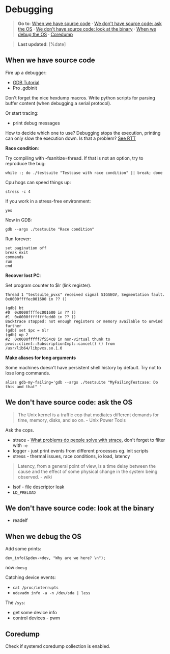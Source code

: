 Debugging
=========

> **Go to**: [When we have source code] · [We don't have source code:
> ask the OS] · [We don't have source code: look at the binary] · [When
> we debug the OS] · [Coredump]

> **Last updated**: [%date]

When we have source code
------------------------

Fire up a debugger:

-   [GDB Tutorial]
-   Pro .gdbinit

Don't forget the nice hexdump macros. Write python scripts for parsing
buffer content (when debugging a serial protocol).

Or start tracing:

-   print debug messages

How to decide which one to use? Debugging stops the execution, printing
can only slow the execution down. Is that a problem? [See RTT]

**Race condition**:

Try compiling with -fsanitize=thread. If that is not an option, try to
reproduce the bug:

    while :; do ./testsuite "Testcase with race condition" || break; done

Cpu hogs can speed things up:

    stress -c 4

If you work in a stress-free environment:

    yes

Now in GDB:

    gdb --args ./testsuite "Race condition"

Run forever:

    set pagination off
    break exit
    commands
    run
    end

**Recover lost PC**:

Set program counter to $lr (link register).

    Thread 1 "testsuite_pvxs" received signal SIGSEGV, Segmentation fault.
    0x0000ffffec001600 in ?? ()                                                                                                
    (gdb) bt
    #0  0x0000ffffec001600 in ?? ()
    #1  0x0000ffffffffedd0 in ?? ()
    Backtrace stopped: not enough registers or memory available to unwind further
    (gdb) set $pc = $lr
    (gdb) up 2
    #2  0x0000fffff7f554c8 in non-virtual thunk to pvxs::client::SubscriptionImpl::cancel() () from /usr/lib64/libpvxs.so.1.0  

**Make aliases for long arguments**

Some machines doesn't have persistent shell history by default. Try not
to lose long commands.

    alias gdb-my-failing='gdb --args ./testsuite "MyFailingTestcase: Do this and that" '

We don't have source code: ask the OS
-------------------------------------

> The Unix kernel is a traffic cop that mediates different demands for
> time, memory, disks, and so on. - Unix Power Tools

Ask the cops.

-   strace - [What problems do people solve with strace], don't forget
    to filter with `-e`
-   logger - just print events from different processes eg. init scripts
-   stress - thermal issues, race conditions, io load, latency

> Latency, from a general point of view, is a time delay between the
> cause and the effect of some physical change in the system being
> observed. - wiki

-   lsof - file descriptor leak
-   `LD_PRELOAD`

We don't have source code: look at the binary
---------------------------------------------

-   readelf

When we debug the OS
--------------------

Add some prints:

    dev_info(&pdev->dev, "Why are we here? \n");

now `dmesg`

Catching device events:

-   `cat /proc/interrupts`
-   `udevadm info -a -n /dev/sda | less`

The `/sys`:

-   get some device info
-   control devices - pwm

Coredump
--------

Check if systemd coredump collection is enabled.

  [Debugging]: #debugging
  [When we have source code]: #when-we-have-source-code
  [We don't have source code: ask the OS]: #we-dont-have-source-code-ask-the-os
  [We don't have source code: look at the binary]: #we-dont-have-source-code-look-at-the-binary
  [When we debug the OS]: #when-we-debug-the-os
  [Coredump]: #coredump
  [GDB Tutorial]: https://developers.redhat.com/blog/2021/04/30/the-gdb-developers-gnu-debugger-tutorial-part-1-getting-started-with-the-debugger#why_another_gdb_tutorial_
  [See RTT]: https://www.segger.com/products/debug-probes/j-link/technology/about-real-time-transfer/
  [What problems do people solve with strace]: https://jvns.ca/blog/2021/04/03/what-problems-do-people-solve-with-strace/
